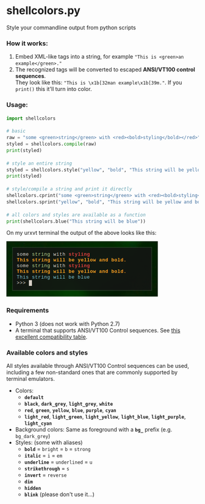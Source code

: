 # shellcolors.py
Style your commandline output from python scripts

### How it works:
1. Embed XML-like tags into a string, for example
`"This is <green>an example</green>."`
2. The recognized tags will be converted to escaped **ANSI/VT100 control sequences**.  
They look like this: `"This is \x1b[32man example\x1b[39m."`. If you `print()` this it'll turn into color.

### Usage:

```python
import shellcolors

# basic
raw = "some <green>string</green> with <red><bold>styling</bold></red>"
styled = shellcolors.compile(raw)
print(styled)

# style an entire string
styled = shellcolors.style("yellow", "bold", "This string will be yellow and bold.")
print(styled)

# style/compile a string and print it directly
shellcolors.cprint("some <green>string</green> with <red><bold>styling</bold></red>")
shellcolors.sprint("yellow", "bold", "This string will be yellow and bold.")

# all colors and styles are available as a function
print(shellcolors.blue("This string will be blue"))
```
On my urxvt terminal the output of the above looks like this:

![screenshot](https://raw.githubusercontent.com/philer/shellcolors/master/screenshot.png)


### Requirements
* Python 3 (does not work with Python 2.7)
* A terminal that supports ANSI/VT100 Control sequences. See [this excellent compatibility table](http://misc.flogisoft.com/bash/tip_colors_and_formatting#terminals_compatibility).

### Available colors and styles
All styles available through ANSI/VT100 Control sequences can be used,
including a few non-standard ones that are commonly supported by terminal emulators.

* Colors:
    + **`default`**
    + **`black`**, **`dark_grey`**, **`light_grey`**, **`white`**
    + **`red`**, **`green`**, **`yellow`**, **`blue`**, **`purple`**, **`cyan`**
    + **`light_red`**, **`light_green`**, **`light_yellow`**, **`light_blue`**, **`light_purple`**, **`light_cyan`**
* Background colors: Same as foreground with a **`bg_`** prefix (e.g. `bg_dark_grey`)
* Styles: (some with aliases)
    + **`bold`** = `bright` = `b` = `strong`
    + **`italic`** = `i` = `em`
    + **`underline`** = `underlined` = `u`
    + **`strikethrough`** = `s`
    + **`invert`** = `reverse`
    + **`dim`**
    + **`hidden`**
    + **`blink`** (please don't use it…)
    
